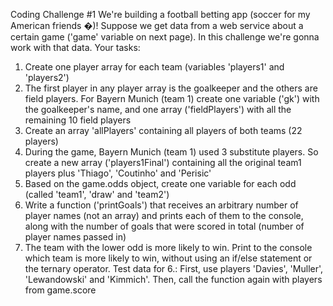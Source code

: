 Coding Challenge #1
We're building a football betting app (soccer for my American friends �)!
Suppose we get data from a web service about a certain game ('game' variable on 
next page). In this challenge we're gonna work with that data.
Your tasks:


1. Create one player array for each team (variables 'players1' and 
'players2')
2. The first player in any player array is the goalkeeper and the others are field 
players. For Bayern Munich (team 1) create one variable ('gk') with the 
goalkeeper's name, and one array ('fieldPlayers') with all the remaining 10 
field players
3. Create an array 'allPlayers' containing all players of both teams (22 
players)
4. During the game, Bayern Munich (team 1) used 3 substitute players. So create a 
new array ('players1Final') containing all the original team1 players plus 
'Thiago', 'Coutinho' and 'Perisic'
5. Based on the game.odds object, create one variable for each odd (called 
'team1', 'draw' and 'team2')
6. Write a function ('printGoals') that receives an arbitrary number of player 
names (not an array) and prints each of them to the console, along with the 
number of goals that were scored in total (number of player names passed in)
7. The team with the lower odd is more likely to win. Print to the console which 
team is more likely to win, without using an if/else statement or the ternary 
operator.
Test data for 6.: First, use players 'Davies', 'Muller', 'Lewandowski' and 'Kimmich'. 
Then, call the function again with players from game.score  
